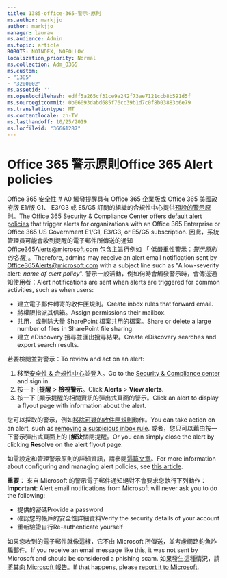 ```yaml
---
title: 1385-office-365-警示-原則
ms.author: markjjo
author: markjjo
manager: lauraw
ms.audience: Admin
ms.topic: article
ROBOTS: NOINDEX, NOFOLLOW
localization_priority: Normal
ms.collection: Adm_O365
ms.custom:
- "1385"
- "3200002"
ms.assetid: ''
ms.openlocfilehash: edff5a265cf31ce9a242f73ae7121ccb8b591d5f
ms.sourcegitcommit: 0b06093dabd685f76cc39b1d7c0f8b03883b6e79
ms.translationtype: MT
ms.contentlocale: zh-TW
ms.lasthandoff: 10/25/2019
ms.locfileid: "36661287"
---
```

# <a name="office-365-alert-policies"></a><span data-ttu-id="87038-102">Office 365 警示原則</span><span class="sxs-lookup"><span data-stu-id="87038-102">Office 365 Alert policies</span></span>

<span data-ttu-id="87038-103">Office 365 安全性 # A0 觸發提醒具有 Office 365 企業版或 Office 365 美國政府版 E1/版 G1、 E3/G3 或 E5/G5 訂閱的組織的合規性中心提供[預設的警示原則](https://docs.microsoft.com/office365/securitycompliance/alert-policies#default-alert-policies)。</span><span class="sxs-lookup"><span data-stu-id="87038-103">The Office 365 Security & Compliance Center offers [default alert policies](https://docs.microsoft.com/office365/securitycompliance/alert-policies#default-alert-policies) that trigger alerts for organizations with an Office 365 Enterprise or Office 365 US Government E1/G1, E3/G3, or E5/G5 subscription.</span></span> <span data-ttu-id="87038-104">因此，系統管理員可能會收到提醒的電子郵件所傳送的通知 Office365Alerts@microsoft.com 包含主旨行例如 「 低嚴重性警示：*警示原則的名稱*」。</span><span class="sxs-lookup"><span data-stu-id="87038-104">Therefore, admins may receive an alert email notification sent by Office365Alerts@microsoft.com with a subject line such as "A low-severity alert: *name of alert policy*".</span></span> <span data-ttu-id="87038-105">警示一般活動，例如何時會觸發警示時，會傳送通知使用者：</span><span class="sxs-lookup"><span data-stu-id="87038-105">Alert notifications are sent when alerts are triggered for common activities, such as when users:</span></span>

- <span data-ttu-id="87038-106">建立電子郵件轉寄的收件匣規則。</span><span class="sxs-lookup"><span data-stu-id="87038-106">Create inbox rules that forward email.</span></span>
- <span data-ttu-id="87038-107">將權限指派其信箱。</span><span class="sxs-lookup"><span data-stu-id="87038-107">Assign permissions their mailbox.</span></span>
- <span data-ttu-id="87038-108">共用，或刪除大量 SharePoint 檔案共用的檔案。</span><span class="sxs-lookup"><span data-stu-id="87038-108">Share or delete a large number of files in SharePoint file sharing.</span></span>
- <span data-ttu-id="87038-109">建立 eDiscovery 搜尋並匯出搜尋結果。</span><span class="sxs-lookup"><span data-stu-id="87038-109">Create eDiscovery searches and export search results.</span></span>

<span data-ttu-id="87038-110">若要檢閱並對警示：</span><span class="sxs-lookup"><span data-stu-id="87038-110">To review and act on an alert:</span></span>

1. <span data-ttu-id="87038-111">移至[安全性 & 合規性中心](https://protection.office.com)並登入。</span><span class="sxs-lookup"><span data-stu-id="87038-111">Go to the [Security & Compliance center](https://protection.office.com) and sign in.</span></span>
2. <span data-ttu-id="87038-112">按一下 [**提醒** > **檢視警示**。</span><span class="sxs-lookup"><span data-stu-id="87038-112">Click **Alerts** > **View alerts**.</span></span>
3. <span data-ttu-id="87038-113">按一下 [顯示提醒的相關資訊的彈出式頁面的警示。</span><span class="sxs-lookup"><span data-stu-id="87038-113">Click an alert to display a flyout page with information about the alert.</span></span>

<span data-ttu-id="87038-114">您可以採取的警示，例如[移除可疑的收件匣規則](https://docs.microsoft.com/office365/securitycompliance/responding-to-a-compromised-email-account)動作。</span><span class="sxs-lookup"><span data-stu-id="87038-114">You can take action on an alert, such as [removing a suspicious inbox rule](https://docs.microsoft.com/office365/securitycompliance/responding-to-a-compromised-email-account).</span></span> <span data-ttu-id="87038-115">或者，您只可以藉由按一下警示彈出式頁面上的 [**解決**關閉提醒。</span><span class="sxs-lookup"><span data-stu-id="87038-115">Or you can simply close the alert by clicking **Resolve** on the alert flyout page.</span></span>

<span data-ttu-id="87038-116">如需設定和管理警示原則的詳細資訊，請參閱[這篇文章](https://docs.microsoft.com/office365/securitycompliance/alert-policies)。</span><span class="sxs-lookup"><span data-stu-id="87038-116">For more information about configuring and managing alert policies, see  [this article](https://docs.microsoft.com/office365/securitycompliance/alert-policies).</span></span>

<span data-ttu-id="87038-117">**重要**： 來自 Microsoft 的警示電子郵件通知絕對不會要求您執行下列動作：</span><span class="sxs-lookup"><span data-stu-id="87038-117">**Important**: Alert email notifications from Microsoft will never ask you to do the following:</span></span>

- <span data-ttu-id="87038-118">提供的密碼</span><span class="sxs-lookup"><span data-stu-id="87038-118">Provide a password</span></span>
- <span data-ttu-id="87038-119">確認您的帳戶的安全性詳細資料</span><span class="sxs-lookup"><span data-stu-id="87038-119">Verify the security details of your account</span></span>
- <span data-ttu-id="87038-120">重新驗證自行</span><span class="sxs-lookup"><span data-stu-id="87038-120">Re-authenticate yourself</span></span>

<span data-ttu-id="87038-121">如果您收到的電子郵件就像這樣，它不由 Microsoft 所傳送，並考慮網路釣魚詐騙郵件。</span><span class="sxs-lookup"><span data-stu-id="87038-121">If you receive an email message like this, it was not sent by Microsoft and should be considered a phishing scam.</span></span> <span data-ttu-id="87038-122">如果發生這種情況，請[將其向 Microsoft 報告](https://docs.microsoft.com/office365/SecurityCompliance/report-junk-email-and-phishing-scams-in-outlook-on-the-web-eop)。</span><span class="sxs-lookup"><span data-stu-id="87038-122">If that happens, please [report it to Microsoft](https://docs.microsoft.com/office365/SecurityCompliance/report-junk-email-and-phishing-scams-in-outlook-on-the-web-eop).</span></span>